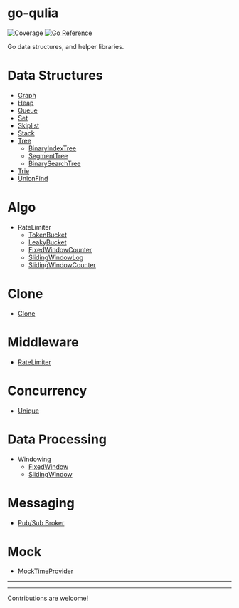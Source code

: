 # go-qulia

![Coverage](https://img.shields.io/badge/Coverage-97.8%25-brightgreen)
[![Go Reference](https://pkg.go.dev/badge/github.com/qulia/go-qulia.svg)](https://pkg.go.dev/github.com/qulia/go-qulia)

Go data structures, and helper libraries.

# Data Structures

- [Graph](lib/graph)
- [Heap](lib/heap/)
- [Queue](lib/queue/)
- [Set](lib/set)
- [Skiplist](lib/skiplist/)
- [Stack](lib/stack/)
- [Tree](lib/tree/)
  - [BinaryIndexTree](lib/tree/bit.go)
  - [SegmentTree](lib/tree/segment.go)
  - [BinarySearchTree](lib/tree/bst.go)
- [Trie](lib/trie)
- [UnionFind](lib/unionfind/)

# Algo

- RateLimiter
  - [TokenBucket](algo/ratelimiter/tokenbucket/)
  - [LeakyBucket](algo/ratelimiter/leakybucket/)
  - [FixedWindowCounter](algo/ratelimiter/fixedwindowcounter/)
  - [SlidingWindowLog](algo/ratelimiter/slidingwindowlog/)
  - [SlidingWindowCounter](algo/ratelimiter/slidingwindowcounter/)

# Clone
- [Clone](clone/clone.go)

# Middleware

- [RateLimiter](http/server/middleware/ratelimiter)
  
# Concurrency

- [Unique](concurrency/unique/)

# Data Processing

- Windowing
  - [FixedWindow](dataprocessing/window/window.go)
  - [SlidingWindow](dataprocessing/window/window.go)

# Messaging

- [Pub/Sub Broker](messaging/broker/)

# Mock

- [MockTimeProvider](mock/mock_time/provider.go)

---

---

Contributions are welcome!
